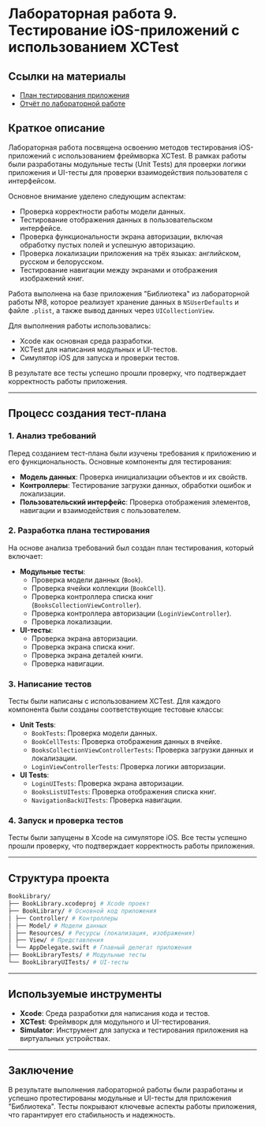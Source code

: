 # Лабораторная работа 9. Тестирование iOS-приложений с использованием XCTest

## Ссылки на материалы

- [План тестирования приложения](TestPlan.md)
- [Отчёт по лабораторной работе](Наркевич_Алексей_ПИ_Лаб9.docx)

## Краткое описание

Лабораторная работа посвящена освоению методов тестирования iOS-приложений с использованием фреймворка XCTest. В рамках работы были разработаны модульные тесты (Unit Tests) для проверки логики приложения и UI-тесты для проверки взаимодействия пользователя с интерфейсом.

Основное внимание уделено следующим аспектам:
- Проверка корректности работы модели данных.
- Тестирование отображения данных в пользовательском интерфейсе.
- Проверка функциональности экрана авторизации, включая обработку пустых полей и успешную авторизацию.
- Проверка локализации приложения на трёх языках: английском, русском и белорусском.
- Тестирование навигации между экранами и отображения изображений книг.

Работа выполнена на базе приложения "Библиотека" из лабораторной работы №8, которое реализует хранение данных в `NSUserDefaults` и файле `.plist`, а также вывод данных через `UICollectionView`.

Для выполнения работы использовались:
- Xcode как основная среда разработки.
- XCTest для написания модульных и UI-тестов.
- Симулятор iOS для запуска и проверки тестов.

В результате все тесты успешно прошли проверку, что подтверждает корректность работы приложения.

---

## Процесс создания тест-плана

### 1. Анализ требований
Перед созданием тест-плана были изучены требования к приложению и его функциональность. Основные компоненты для тестирования:
- **Модель данных**: Проверка инициализации объектов и их свойств.
- **Контроллеры**: Тестирование загрузки данных, обработки ошибок и локализации.
- **Пользовательский интерфейс**: Проверка отображения элементов, навигации и взаимодействия с пользователем.

### 2. Разработка плана тестирования
На основе анализа требований был создан план тестирования, который включает:
- **Модульные тесты**:
  - Проверка модели данных (`Book`).
  - Проверка ячейки коллекции (`BookCell`).
  - Проверка контроллера списка книг (`BooksCollectionViewController`).
  - Проверка контроллера авторизации (`LoginViewController`).
  - Проверка локализации.
- **UI-тесты**:
  - Проверка экрана авторизации.
  - Проверка экрана списка книг.
  - Проверка экрана деталей книги.
  - Проверка навигации.

### 3. Написание тестов
Тесты были написаны с использованием XCTest. Для каждого компонента были созданы соответствующие тестовые классы:
- **Unit Tests**:
  - `BookTests`: Проверка модели данных.
  - `BookCellTests`: Проверка отображения данных в ячейке.
  - `BooksCollectionViewControllerTests`: Проверка загрузки данных и локализации.
  - `LoginViewControllerTests`: Проверка логики авторизации.
- **UI Tests**:
  - `LoginUITests`: Проверка экрана авторизации.
  - `BooksListUITests`: Проверка отображения списка книг.
  - `NavigationBackUITests`: Проверка навигации.

### 4. Запуск и проверка тестов
Тесты были запущены в Xcode на симуляторе iOS. Все тесты успешно прошли проверку, что подтверждает корректность работы приложения.

---

## Структура проекта
```bash
BookLibrary/
├── BookLibrary.xcodeproj # Xcode проект
├── BookLibrary/ # Основной код приложения
│ ├── Controller/ # Контроллеры
│ ├── Model/ # Модели данных
│ ├── Resources/ # Ресурсы (локализация, изображения)
│ ├── View/ # Представления
│ └── AppDelegate.swift # Главный делегат приложения
├── BookLibraryTests/ # Модульные тесты
└── BookLibraryUITests/ # UI-тесты
```


---

## Используемые инструменты

- **Xcode**: Среда разработки для написания кода и тестов.
- **XCTest**: Фреймворк для модульного и UI-тестирования.
- **Simulator**: Инструмент для запуска и тестирования приложения на виртуальных устройствах.

---

## Заключение

В результате выполнения лабораторной работы были разработаны и успешно протестированы модульные и UI-тесты для приложения "Библиотека". Тесты покрывают ключевые аспекты работы приложения, что гарантирует его стабильность и надежность.
